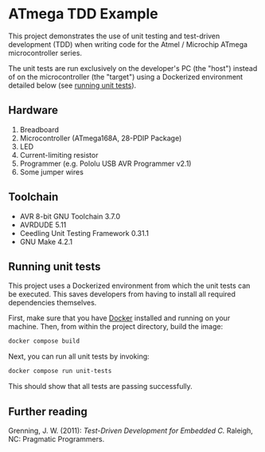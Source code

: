# ATmega TDD Example

This project demonstrates the use of unit testing and test-driven development
(TDD) when writing code for the Atmel / Microchip ATmega microcontroller series.

The unit tests are run exclusively on the developer's PC (the "host") instead of
on the microcontroller (the "target") using a Dockerized environment
detailed below (see [running unit tests](#running-unit-tests)).

## Hardware

1. Breadboard
2. Microcontroller (ATmega168A, 28-PDIP Package)
3. LED
4. Current-limiting resistor
5. Programmer (e.g. Pololu USB AVR Programmer v2.1)
6. Some jumper wires

## Toolchain

- AVR 8-bit GNU Toolchain 3.7.0
- AVRDUDE 5.11
- Ceedling Unit Testing Framework 0.31.1
- GNU Make 4.2.1

## Running unit tests

This project uses a Dockerized environment from which the unit tests can be
executed. This saves developers from having to install all required dependencies
themselves.

First, make sure that you have [Docker](https://www.docker.com/) installed and
running on your machine. Then, from within the project directory, build the
image:

```bash
docker compose build
```

Next, you can run all unit tests by invoking:

```bash
docker compose run unit-tests
```

This should show that all tests are passing successfully.

## Further reading

Grenning, J. W. (2011): *Test-Driven Development for Embedded C.* Raleigh, NC:
Pragmatic Programmers.
